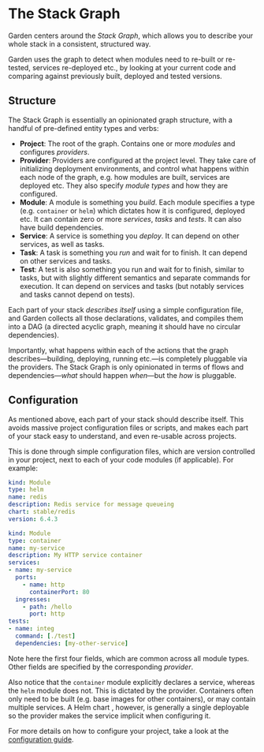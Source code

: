 # The Stack Graph

Garden centers around the _Stack Graph_, which allows you to describe your whole stack in a consistent, structured way.

Garden uses the graph to detect when modules need to re-built or re-tested, services re-deployed etc., by looking at your current code and comparing against previously built, deployed and tested versions.

## Structure

The Stack Graph is essentially an opinionated graph structure, with a handful of pre-defined entity types and verbs:

* **Project**: The root of the graph. Contains one or more _modules_ and configures _providers_.
* **Provider**: Providers are configured at the project level. They take care of initializing deployment environments, and control what happens within each node of the graph, e.g. how modules are built, services are deployed etc. They also specify _module types_ and how they are configured.
* **Module**: A module is something you _build_. Each module specifies a type (e.g. `container` or `helm`) which dictates how it is configured, deployed etc. It can contain zero or more _services_, _tasks_ and _tests_. It can also have build dependencies.
* **Service**: A service is something you _deploy_. It can depend on other services, as well as tasks.
* **Task**: A task is something you _run_ and wait for to finish. It can depend on other services and tasks.
* **Test**: A test is also something you run and wait for to finish, similar to tasks, but with slightly different semantics and separate commands for execution. It can depend on services and tasks (but notably services and tasks cannot depend on tests).

Each part of your stack _describes itself_ using a simple configuration file, and Garden collects all those declarations, validates, and compiles them into a DAG (a directed acyclic graph, meaning it should have no circular dependencies).

Importantly, what happens within each of the actions that the graph describes—building, deploying, running etc.—is completely pluggable via the providers. The Stack Graph is only opinionated in terms of flows and dependencies—_what_ should happen _when_—but the _how_ is pluggable.

## Configuration

As mentioned above, each part of your stack should describe itself. This avoids massive project configuration files or scripts, and makes each part of your stack easy to understand, and even re-usable across projects.

This is done through simple configuration files, which are version controlled in your project, next to each of your code modules (if applicable). For example:

```yaml
kind: Module
type: helm
name: redis
description: Redis service for message queueing
chart: stable/redis
version: 6.4.3
```

```yaml
kind: Module
type: container
name: my-service
description: My HTTP service container
services:
- name: my-service
  ports:
    - name: http
      containerPort: 80
  ingresses:
    - path: /hello
      port: http
tests:
- name: integ
  command: [./test]
  dependencies: [my-other-service]
```

Note here the first four fields, which are common across all module types. Other fields are specified by the corresponding _provider_.

Also notice that the `container` module explicitly declares a service, whereas the `helm` module does not. This is dictated by the provider. Containers often only need to be built (e.g. base images for other containers), or may contain multiple services. A Helm chart , however, is generally a single deployable so the provider makes the service implicit when configuring it.

For more details on how to configure your project, take a look at the [configuration guide](../using-garden/configuration-files.md).
